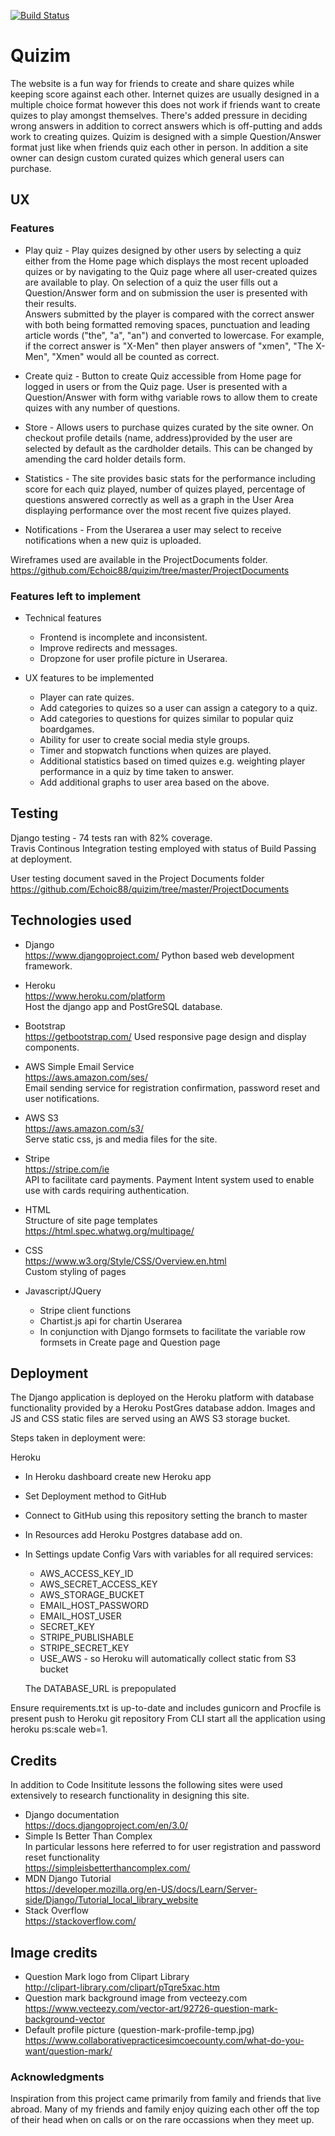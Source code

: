 [![Build Status](https://travis-ci.org/Echoic88/quizim.svg?branch=master)](https://travis-ci.org/Echoic88/quizim)

# Quizim
The website is a fun way for friends to create and share quizes while keeping score against each other. Internet quizes are usually designed in a multiple choice format however this does not work if friends want to create quizes to play amongst themselves. There's added pressure in deciding wrong answers in addition to correct answers which is off-putting and adds work to creating quizes. Quizim is designed with a simple Question/Answer format just like when friends quiz each other in person. In addition a site owner can design custom curated quizes which general users can purchase.  

## UX
### Features
* Play quiz - Play quizes designed by other users by selecting a quiz either from the Home page which displays the most recent uploaded quizes or by navigating to the Quiz page where all user-created quizes are available to play. On selection of a quiz the user fills out a Question/Answer form and on submission the user is presented with their results.  
Answers submitted by the player is compared with the correct answer with both being formatted removing spaces, punctuation and leading article words ("the", "a", "an") and converted to lowercase. For example, if the correct answer is "X-Men" then player answers of "xmen", "The X-Men", "Xmen" would all be counted as correct.

* Create quiz - Button to create Quiz accessible from Home page for logged in users or from the Quiz page. User is presented with a Question/Answer with form withg variable rows to allow them to create quizes with any number of questions.

* Store - Allows users to purchase quizes curated by the site owner. On checkout profile details (name, address)provided by the user are selected by default as the cardholder details. This can be changed by amending the card holder details form.

* Statistics - The site provides basic stats for the performance including score for each quiz played, number of quizes played, percentage of questions answered correctly as well as a graph in the User Area displaying performance over the most recent five quizes played.

* Notifications - From the Userarea a user may select to receive notifications when a new quiz is uploaded.

Wireframes used are available in the ProjectDocuments folder.
https://github.com/Echoic88/quizim/tree/master/ProjectDocuments

### Features left to implement
* Technical features
  * Frontend is incomplete and inconsistent.
  * Improve redirects and messages.
  * Dropzone for user profile picture in Userarea.

* UX features to be implemented
  * Player can rate quizes.
  * Add categories to quizes so a user can assign a category to a quiz.
  * Add categories to questions for quizes similar to popular quiz boardgames.
  * Ability for user to create social media style groups.
  * Timer and stopwatch functions when quizes are played.
  * Additional statistics based on timed quizes e.g. weighting player performance in a quiz by time taken to answer.
  * Add additional graphs to user area based on the above.


## Testing
Django testing - 74 tests ran with 82% coverage.  
Travis Continous Integration testing employed with status of Build Passing at deployment.

User testing document saved in the Project Documents folder
https://github.com/Echoic88/quizim/tree/master/ProjectDocuments


## Technologies used
* Django  
https://www.djangoproject.com/
Python based web development framework.

* Heroku  
https://www.heroku.com/platform  
Host the django app and PostGreSQL database.

* Bootstrap  
https://getbootstrap.com/
Used responsive page design and display components. 

* AWS Simple Email Service  
https://aws.amazon.com/ses/  
Email sending service for registration confirmation, password reset and user notifications.

* AWS S3  
https://aws.amazon.com/s3/  
Serve static css, js and media files for the site.

* Stripe  
https://stripe.com/ie  
API to facilitate card payments. Payment Intent system used to enable use with cards requiring authentication. 

* HTML  
Structure of site page templates  
https://html.spec.whatwg.org/multipage/

* CSS  
https://www.w3.org/Style/CSS/Overview.en.html  
Custom styling of pages  

* Javascript/JQuery
  * Stripe client functions
  * Chartist.js api for chartin Userarea
  * In conjunction with Django formsets to facilitate the variable row formsets in Create page and Question page


## Deployment
The Django application is deployed on the Heroku platform with database functionality provided by a Heroku PostGres database addon. Images and JS and CSS static files are served using an AWS S3 storage bucket.

Steps taken in deployment were:
  
Heroku
* In Heroku dashboard create new Heroku app
* Set Deployment method to GitHub
* Connect to GitHub using this repository setting the branch to master
* In Resources add Heroku Postgres database add on.
* In Settings update Config Vars with variables for all required services:
  * AWS_ACCESS_KEY_ID
  * AWS_SECRET_ACCESS_KEY
  * AWS_STORAGE_BUCKET
  * EMAIL_HOST_PASSWORD
  * EMAIL_HOST_USER
  * SECRET_KEY
  * STRIPE_PUBLISHABLE
  * STRIPE_SECRET_KEY
  * USE_AWS - so Heroku will automatically collect static from S3 bucket

  The DATABASE_URL is prepopulated 

Ensure requirements.txt is up-to-date and includes gunicorn and Procfile is present push to Heroku git repository
From CLI start all the application using heroku ps:scale web=1.





## Credits
In addition to Code Insititute lessons the following sites were used extensively to research functionality in designing this site.

* Django documentation  
https://docs.djangoproject.com/en/3.0/  
* Simple Is Better Than Complex  
In particular lessons here referred to for user registration and password reset functionality  
https://simpleisbetterthancomplex.com/
* MDN Django Tutorial  
https://developer.mozilla.org/en-US/docs/Learn/Server-side/Django/Tutorial_local_library_website  
* Stack Overflow  
https://stackoverflow.com/

## Image credits
* Question Mark logo from Clipart Library  
http://clipart-library.com/clipart/pTqre5xac.htm
* Question mark background image from vecteezy.com  
https://www.vecteezy.com/vector-art/92726-question-mark-background-vector
* Default profile picture (question-mark-profile-temp.jpg)
https://www.collaborativepracticesimcoecounty.com/what-do-you-want/question-mark/

### Acknowledgments
Inspiration from this project came primarily from family and friends that live abroad. Many of my friends and family enjoy quizing each other off the top of their head when on calls or on the rare occassions when they meet up.

